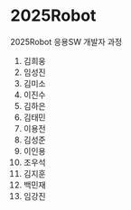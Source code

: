 # 2025Robot
2025Robot 응용SW 개발자 과정
1. 김희웅
2. 임성진
3. 김미소
4. 이진수
5. 김하은
6. 김태민
7. 이용전
8. 김성준
9. 이인용
10. 조우석
11. 김지훈
12. 백민재
13. 임강진
